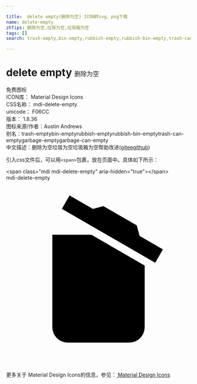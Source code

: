 ```yaml
---

title:  delete empty(删除为空) ICON转svg、png下载
name: delete-empty
zhTips: 删除为空,垃圾为空,垃圾箱为空
tags: []
search: trash-empty,bin-empty,rubbish-empty,rubbish-bin-empty,trash-can-empty,garbage-empty,garbage-can-empty

---
```


# delete empty  <small style="font-size: 60%;font-weight: 100">删除为空</small>


<div class="detail-page">
<p>
<span><span class="badge-success badge">免费图标</span> </span>
<br/>
<span>
ICON库：
<span class="badge-secondary badge">Material Design Icons</span> 
</span>
<br/>
<span>
CSS名称：
<span class="badge-secondary badge">mdi-delete-empty</span> 
</span>
<br/>
<span>
unicode：
<span class="badge-secondary badge">F06CC</span> 
<copy-btn content='F06CC' btn-title=""></copy-btn>
<copy-btn :content='String.fromCodePoint(parseInt("F06CC", 16))' btn-title="复制U"></copy-btn>
</span>
<br/>
<span>
版本：
<span class="badge-secondary badge">1.8.36</span> 
</span>
<br/>
<span>图标来源/作者：<span class="badge-light badge">Austin Andrews</span></span> 
<br/>
<span>别名：<span class="badge-light badge">trash-empty</span><span class="badge-light badge">bin-empty</span><span class="badge-light badge">rubbish-empty</span><span class="badge-light badge">rubbish-bin-empty</span><span class="badge-light badge">trash-can-empty</span><span class="badge-light badge">garbage-empty</span><span class="badge-light badge">garbage-can-empty</span></span><br/><span class="zh-detail">中文描述：<span class="badge-primary badge">删除为空</span><span class="badge-primary badge">垃圾为空</span><span class="badge-primary badge">垃圾箱为空</span><span class="help-link"><span>帮助改进</span>(<a href="https://gitee.com/liuwave/icon-helper/edit/master/json/material/delete-empty.json" target="_blank" rel="noopener noreferrer">gitee</a><a href="https://github.com/liuwave/icon-helper/edit/master/json/material/delete-empty.json" target="_blank" rel="noopener noreferrer">github</a></span>)</span><br/>
</p>
</div>
<div class="alert alert-dark">
  <i class="mdi mdi-delete-empty mdi-48px"></i>
  <i class="mdi mdi-delete-empty mdi-36px"></i>
  <i class="mdi mdi-delete-empty mdi-24px"></i>
  <i class="mdi mdi-delete-empty mdi-18px"></i>
</div>
<div>
  <p>引入css文件后，可以用<code>&lt;span&gt;</code>包裹，放在页面中。具体如下所示：    
  </p>
  <div class="alert alert-primary" style="font-size: 14px">
    &lt;span class="mdi mdi-delete-empty" aria-hidden="true"&gt;&lt;/span&gt;
    <copy-btn content='<span class="mdi mdi-delete-empty" aria-hidden="true"></span>'></copy-btn>
  </div>
  <div class="alert alert-secondary">
    <i class="mdi mdi-delete-empty"
    style="font-size: 24px"
    aria-hidden="true"></i> mdi-delete-empty
    <copy-btn content="mdi-delete-empty" btn-title="复制图标名称"></copy-btn>
  </div>
</div>
<div id="svg" class="svg-wrap">
<svg xmlns="http://www.w3.org/2000/svg" viewBox="0 0 24 24"><path d="M20.37,8.91L19.37,10.64L7.24,3.64L8.24,1.91L11.28,3.66L12.64,3.29L16.97,5.79L17.34,7.16L20.37,8.91M6,19V7H11.07L18,11V19A2,2 0 0,1 16,21H8A2,2 0 0,1 6,19Z" /></svg>
</div>
<detail full-name='mdi-delete-empty'></detail>
    
<div><p>更多关于 Material Design Icons的信息，参见：<a target="_blank" href="https://iconhelper.cn/material.html"> Material Design Icons</a>
</p></div>
